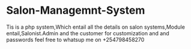# Salon-Managemnt-System
Tis is a php system,Which entail all the details on salon systems,Module entail,Salonist.Admin and the customer 
for customization and and  passwords  feel free to whatsup me on +254798458270
